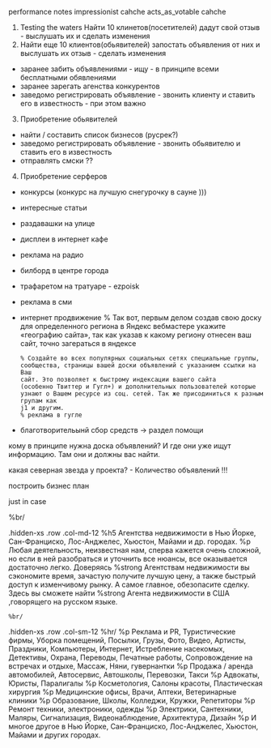 performance notes
  impressionist cahche
  acts_as_votable cahche



1. Testing the waters
  Найти 10 клинетов(посетителей) дадут свой отзыв - выслушать их и сделать изменения
2. Найти еще 10 клиентов(обьявителей) запостать объявления от них и выслушать их отзыв - сделать изменения
  - заранее забить объявлениями - ищу - в принципе всеми бесплатными обявлениями
  - заранее зарегать агенства конкурентов
  - заведомо регистрировать объявление - звонить клиенту и ставить его в известность - при этом важно

3. Приобретение обьявителей
  - найти / составить список бизнесов (русрек?)
  - заведомо регистрировать объявление - звонить обьявителю и ставить его в известность
  - отправлять смски ??

4. Приобретение серферов
  - конкурсы (конкурс на лучшую снегурочку в сауне )))
  - интересные статьи
  - раздавашки на улице
  - дисплеи в интернет кафе
  - реклама на радио

  - билборд в центре города
  - трафаретом на тратуаре - ezpoisk
  - реклама в сми
  - интернет продвижение
        % Так вот, первым делом создав свою доску для определенного региона в
          Яндекс вебмастере укажите «географию сайта», так как указав к какому
          региону отнесен ваш сайт, точно загераться в яндексе

        % Создайте во всех популярных социальных сетях специальные группы,
        сообщества, страницы вашей доски объявлений с указанием ссылки на Ваш
        сайт. Это позволяет к быстрому индексации вашего сайта
        (особенно Твиттер и Гугл+) и дополнительных пользователей которые
        узнают о Вашем ресурсе из соц. сетей. Так же присодиниться к разным групам как
        j1 и другим.
        % реклама в гугле

  - благотворительынй сбор средств -> раздел помощи


кому в принципе нужна доска объявлений? И где они уже ищут информацию. Там они и должны вас найти.

какая северная звезда у проекта? - Количество объявлений !!!

построить бизнес план



just in case

  %br/

  .hidden-xs
    .row
      .col-md-12
        %h5
          Агентства недвижимости в Нью Йорке, Сан-Франциско, Лос-Анджелес, Хьюстон, Майами и др. городах.
        %p
          Любая деятельность, неизвестная нам, сперва кажется очень сложной,
          но если в ней разобраться и уточнить все нюансы, все оказывается
          достаточно легко. Доверяясь
          %strong
            Агентствам недвижимости
          вы сэкономите время, зачастую получите лучшую цену, а также быстрый
          доступ к изменчивому рынку. А самое главное, обезопасите сделку.
          Здесь вы сможете найти
          %strong
            Агента недвижимости в США
          ,говорящего на русском языке.


    %br/

  .hidden-xs
    .row
      .col-sm-12
        %hr/
        %p
          Реклама и PR, Туристические фирмы, Уборка помещений, Посылки, Грузы,
          Фото, Видео, Артисты, Праздники, Компьютеры, Интернет,
          Истребление насекомых, Детективы, Охрана, Переводы,
          Печатные работы, Сопровождение на встречах и отдыхе,
          Массаж, Няни, гувернантки
        %p
          Продажа / аренда автомобилей, Автосервис, Автошколы, Перевозки, Такси
        %p
          Адвокаты, Юристы, Паралигалы
        %p
          Косметология, Салоны красоты, Пластическая хирургия
        %p
          Медицинские офисы, Врачи, Аптеки, Ветеринарные клиники
        %p
          Образование, Школы, Колледжи, Кружки, Репетиторы
        %p
          Ремонт техники, электроники, одежды
        %p
          Электрики, Сантехники, Маляры, Сигнализация, Видеонаблюдение, Архитектура, Дизайн
        %p
          И многое другое в Нью Йорке, Сан-Франциско, Лос-Анджелес, Хьюстон, Майами и других городах.


